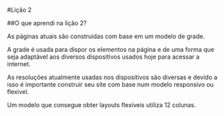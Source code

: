 #Lição 2

##O que aprendi na lição 2?

As páginas atuais são construidas com base em um modelo de grade.

A grade é usada para dispor os elementos na página e de uma forma que seja adaptável aos diversos dispositivos usados hoje para acessar a internet.

As resoluções atualmente usadas nos dispositivos são diversas e devido a isso é importante construir seu site com base num modelo responsivo ou flexivel.

Um modelo que consegue obter layouts flexíveis utiliza 12 colunas.
